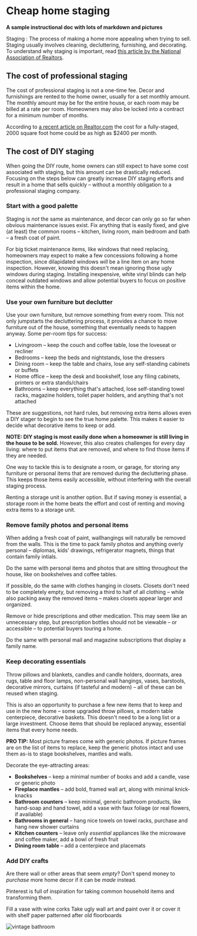 # Cheap home staging

**A sample instructional doc with lots of markdown and pictures**

Staging
: The process of making a home more appealing when trying to sell.  Staging usually involves cleaning, decluttering, furnishing, and decorating.  To understand why staging is important, read [this article by the National Association of Realtors](https://www.nar.realtor/research-and-statistics/research-reports/profile-of-home-staging). 

## The cost of professional staging
The cost of professional staging is not a one-time fee.  Decor and furnishings are rented to the home owner, usually for a set monthly amount.  The monthly amount may be for the entire house, or each room may be billed at a rate per room.  Homeowners may also be locked into a contract for a minimum number of months.

According to [a recent article on Realtor.com](https://www.realtor.com/advice/sell/how-much-does-home-staging-cost/) the cost for a fully-staged, 2000 square foot home could be as high as $2400 per month.

## The cost of DIY staging
When going the DIY route, home owners can still expect to have some cost associated with staging, but this amount can be drastically reduced. Focusing on the steps below can greatly increase DIY staging efforts and result in a home that sells quickly – without a monthly obligation to a professional staging company.

### Start with a good palette
Staging is _not_ the same as maintenance, and decor can only go so far when obvious maintenance issues exist.  Fix anything that is easily fixed, and give (at least) the common rooms – kitchen, living room, main bedroom and bath – a fresh coat of paint.  

For big ticket maintenance items, like windows that need replacing, homeowners may expect to make a few concessions following a home inspection, since dilapidated windows _will_ be a line item on any home inspection.  However, knowing this doesn't mean ignoring those ugly windows during staging.  Installing inexpensive, white vinyl blinds can help conceal outdated windows and allow potential buyers to focus on positive items within the home. 

### Use your own furniture but declutter
Use your own furniture, but remove something from every room.  This not only jumpstarts the decluttering process, it provides a chance to move furniture out of the house, something that eventually needs to happen anyway.  Some per-room tips for success:

* Livingroom – keep the couch and coffee table, lose the loveseat or recliner
* Bedrooms – keep the beds and nightstands, lose the dressers
* Dining room – keep the table and chairs, lose any self-standing cabinets or buffets
* Home office – keep the desk and bookshelf, lose any filing cabinets, printers or extra stands/chairs
* Bathrooms – keep everything that's attached, lose self-standing towel racks, magazine holders, toilet paper holders, and anything that's not attached

These are suggestions, not hard rules, but removing extra items allows even a DIY stager to begin to see the true home palette.  This makes it easier to decide what decorative items to keep or add.

**NOTE: DIY staging is most easily done when a homeowner is still living in the house to be sold.** However, this also creates challenges for every day living: where to put items that are removed, and where to find those items if they are needed. 

One way to tackle this is to designate a room, or garage, for storing any furniture or personal items that are removed during the decluttering phase.  This keeps those items easily accessible, without interfering with the overall staging process.

Renting a storage unit is another option. But if saving money is essential, a storage room _in_ the home beats the effort and cost of renting and moving extra items to a storage unit.

### Remove family photos and personal items
When adding a fresh coat of paint, wallhangings will naturally be removed from the walls.  This is the time to pack family photos and anything overly personal – diplomas, kids' drawings, refrigerator magnets, things that contain family intials.  

Do the same with personal items and photos that are sitting throughout the house, like on bookshelves and coffee tables. 

If possible, do the same with clothes hanging in closets.  Closets don't need to be completely empty, but removing a third to half of all clothing – while also packing away the removed items – makes closets appear larger and organized. 

Remove or hide prescriptions and other medication.  This may seem like an unnecessary step, but prescription bottles should not be viewable – or accessible – to potential buyers touring a home.  

Do the same with personal mail and magazine subscriptions that display a family name.

### Keep decorating essentials
Throw pillows and blankets, candles and candle holders, doormats, area rugs, table and floor lamps, non-personal wall hangings, vases, barstools, decorative mirrors, curtains (if tasteful and modern) – all of these can be reused when staging.  

This is also an opportunity to purchase a few new items that to keep and use in the new home – some upgraded throw pillows, a modern table centerpiece, decorative baskets.  This doesn't need to be a long list or a large investment.  Choose items that should be replaced anyway, essential items that every home needs. 

**PRO TIP:** Most picture frames come with generic photos. If picture frames are on the list of items to replace, keep the generic photos intact and use them as-is to stage bookshelves, mantles and walls.

Decorate the eye-attracting areas:
* **Bookshelves** – keep a minimal number of books and add a candle, vase or generic photo 
* **Fireplace mantles** – add bold, framed wall art, along with minimal knick-knacks
* **Bathroom counters** – keep minimal, generic bathroom products, like hand-soap and hand towel, add a vase with faux foliage (or real flowers, if available)
* **Bathrooms in general** – hang nice towels on towel racks, purchase and hang new shower curtains  
* **Kitchen counters** – leave only _essential_ appliances like the microwave and coffee maker, add a bowl of fresh fruit
* **Dining room table** – add a centerpiece and placemats

### Add DIY crafts
Are there wall or other areas that seem _empty_?  Don't spend money to _purchase_ more home decor if it can be _made_ instead.

Pinterest is full of inspiration for taking common household items and transforming them.

Fill a vase with wine corks
Take ugly wall art and paint over it or cover it with shelf paper patterned after old floorboards

![vintage bathroom](https://www.fijiggle.com/sites/default/files/design/vintagebath4.png)